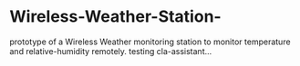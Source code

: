 # Wireless-Weather-Station-
prototype of a Wireless Weather monitoring station to monitor temperature and relative-humidity remotely. testing cla-assistant...
